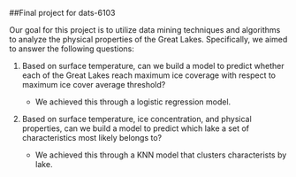 ##Final project for dats-6103

Our goal for this project is to utilize data mining techniques and algorithms to analyze the physical properties of the Great Lakes. Specifically, we aimed to answer the following questions: 

1. Based on surface temperature, can we build a model to predict whether each of the Great Lakes reach maximum ice coverage with respect to maximum ice cover average threshold?
    - We achieved this through a logistic regression model. 

2. Based on surface temperature, ice concentration, and physical properties, can we build a model to predict which lake a set of characteristics most likely belongs to?   
    - We achieved this through a KNN model that clusters characterists by lake.  


